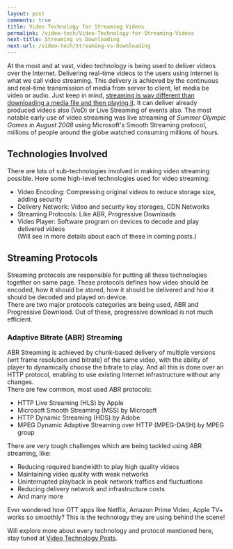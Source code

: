 ```yaml
---
layout: post
comments: true
title: Video Technology for Streaming Videos
permalink: /video-tech/Video-Technology-for-Streaming-Videos
next-title: Streaming vs Downloading
next-url: /video-tech/Streaming-vs-Downloading
---
```


At the most and at vast, video technology is being used to deliver videos over the Internet. Delivering real-time videos to the users using Internet is what we call video streaming. This delivery is achieved by the continuous and real-time transmission of media from server to client, let media be video or audio. Just keep in mind, [streaming is way different than downloading a media file and then playing it](/video-tech/Streaming-vs-Downloading). It can deliver already produced videos also (VoD) or Live Streaming of events also. The most notable early use of video streaming was live streaming of *Summer Olympic Games in August 2008* using Microsoft's Smooth Streaming protocol, millions of people around the globe watched consuming millions of hours.

## Technologies Involved
There are lots of sub-technologies involved in making video streaming possible. Here some high-level technologies used for video streaming:
- Video Encoding: Compressing original videos to reduce storage size, adding security
- Delivery Network: Video and security key storages, CDN Networks
- Streaming Protocols: Like ABR, Progressive Downloads
- Video Player: Software program on devices to decode and play delivered videos  
(Will see in more details about each of these in coming posts.)

## Streaming Protocols
Streaming protocols are responsible for putting all these technologies together on same page. These protocols defines how video should be encoded, how it should be stored, how it should be delivered and how it should be decoded and played on device.  
There are two major protocols categories are being used, ABR and Progressive Download. Out of these, progressive download is not much efficient.

### Adaptive Bitrate (ABR) Streaming
ABR Streaming is achieved by chunk-based delivery of multiple versions (wrt frame resolution and bitrate) of the same video, with the ability of player to dynamically choose the bitrate to play. And all this is done over an HTTP protocol, enabling to use existing Internet infrastructure without any changes.  
There are few common, most used ABR protocols:
- HTTP Live Streaming (HLS) by Apple
- Microsoft Smooth Streaming (MSS) by Microsoft
- HTTP Dynamic Streaming (HDS) by Adobe
- MPEG Dynamic Adaptive Streaming over HTTP (MPEG-DASH) by MPEG group

There are very tough challenges which are being tackled using ABR streaming, like:
- Reducing required bandwidth to play high quality videos
- Maintaining video quality with weak networks
- Uninterrupted playback in peak network traffics and fluctuations
- Reducing delivery network and infrastructure costs
- And many more

Ever wondered how OTT apps like Netflix, Amazon Prime Video, Apple TV+ works so smoothly? This is the technology they are using behind the scene!

Will explore more about every technology and protocol mentioned here, stay tuned at [Video Technology Posts](http://d4ttatraya.me/video-tech/).

